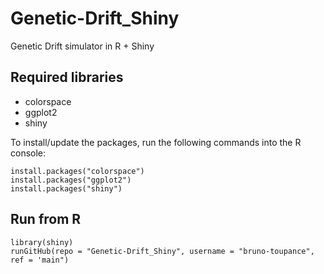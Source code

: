 # Genetic-Drift_Shiny
Genetic Drift simulator in R + Shiny


## Required libraries
- colorspace
- ggplot2
- shiny

To install/update the packages, run the following commands into the R console:
```{r }
install.packages("colorspace")
install.packages("ggplot2")
install.packages("shiny")
```


## Run from R
```{r }
library(shiny)
runGitHub(repo = "Genetic-Drift_Shiny", username = "bruno-toupance", ref = 'main")
```

